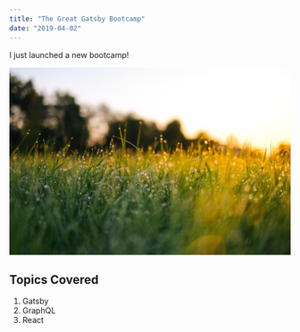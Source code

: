 ```yaml
---
title: "The Great Gatsby Bootcamp"
date: "2019-04-02"
---
```


I just launched a new bootcamp!

![Grass](./jonas-weckschmied--N_UwPdUs7E-unsplash.jpg)

## Topics Covered

1. Gatsby
2. GraphQL
3. React
